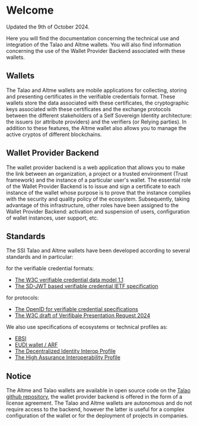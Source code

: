 # Welcome

Updated the 9th of October 2024.

Here you will find the documentation concerning the technical use and integration of the Talao and Altme wallets. You will also find information concerning the use of the Wallet Provider Backend associated with these wallets.

## Wallets

The Talao and Altme wallets are mobile applications for collecting, storing and presenting certificates in the verifiable credentials format. These wallets store the data associated with these certificates, the cryptographic keys associated with these certificates and the exchange protocols between the different stakeholders of a Self Sovereign Identity architecture: the issuers (or attribute providers) and the verifiers (or Relying parties).
In addition to these features, the Altme wallet also allows you to manage the active cryptos of different blockchains.

## Wallet Provider Backend

The wallet provider backend is a web application that allows you to make the link between an organization, a project or a trusted environment (Trust framework) and the instance of a particular user's wallet. The essential role of the Wallet Provider Backend is to issue and sign a certificate to each instance of the wallet whose purpose is to prove that the instance complies with the security and quality policy of the ecosystem. Subsequently, taking advantage of this infrastructure, other roles have been assigned to the Wallet Provider Backend: activation and suspension of users, configuration of wallet instances, user support, etc.

## Standards

The SSI Talao and Altme wallets have been developed according to several standards and in particular:

for the verifiable credential formats:

- [The W3C verifiable credential data model 1.1](https://www.w3.org/TR/vc-data-model/)
- [The SD-JWT based verifiable credential IETF specification](https://www.ietf.org/archive/id/draft-ietf-oauth-sd-jwt-vc-01.html)

for protocols:

- [The OpenID for verifiable credential specifications](https://openid.net/sg/openid4vc/)
- [The W3C draft of Verifibale Presentation Request 2024](https://w3c-ccg.github.io/vp-request-spec/)

We also use specifications of ecosystems or technical profiles as:

* [EBSI](https://ec.europa.eu/digital-building-blocks/sites/display/EBSI/Home)
* [EUDI wallet / ARF](https://eu-digital-identity-wallet.github.io/eudi-doc-architecture-and-reference-framework/1.1.0/arf/)
* [The Decentralized Identity Interop Profile](https://dutchblockchaincoalition.org/en/bouwstenen-2/diip-2)
* [The High Assurance Interoperability Profile](https://openid.net/specs/openid4vc-high-assurance-interoperability-profile-sd-jwt-vc-1_0.html)

## Notice

The Altme and Talao wallets are available in open source code on the [Talao github repository](https://github.com/TalaoDAO/AltMe), the wallet provider backend is offered in the form of a license agreement. The Talao and Altme wallets are autonomous and do not require access to the backend, however the latter is useful for a complex configuration of the wallet or for the deployment of projects in companies.
